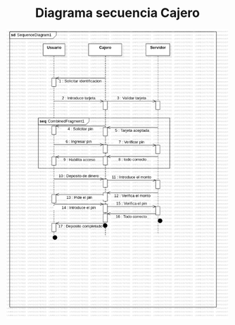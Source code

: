 <h1 align="center">Diagrama secuencia Cajero</h1>

<img src="https://github.com/DavidRiccio/Markdown/blob/main/Diagramas_secuencia/Diagrama_cajero/img/cajero.png"></img>
